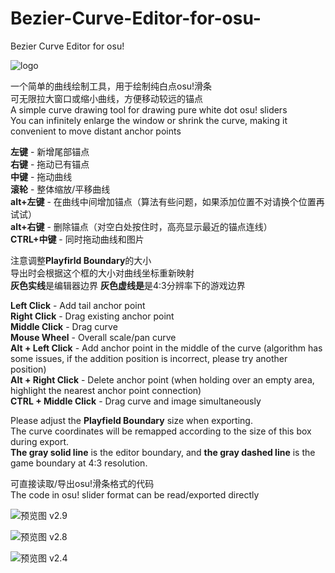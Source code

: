 # Bezier-Curve-Editor-for-osu-
Bezier Curve Editor for osu! 

![logo](https://github.com/Scatola-desu/Bezier-Curve-Editor-for-osu-/blob/main/icon.png)

一个简单的曲线绘制工具，用于绘制纯白点osu!滑条  
可无限拉大窗口或缩小曲线，方便移动较远的锚点  
A simple curve drawing tool for drawing pure white dot osu! sliders  
You can infinitely enlarge the window or shrink the curve, making it convenient to move distant anchor points  

**左键** - 新增尾部锚点  
**右键** - 拖动已有锚点  
**中键** - 拖动曲线  
**滚轮** - 整体缩放/平移曲线  
**alt+左键** - 在曲线中间增加锚点（算法有些问题，如果添加位置不对请换个位置再试试）  
**alt+右键** - 删除锚点（对空白处按住时，高亮显示最近的锚点连线）  
**CTRL+中键** - 同时拖动曲线和图片  

注意调整**Playfirld Boundary**的大小  
导出时会根据这个框的大小对曲线坐标重新映射  
**灰色实线**是编辑器边界 **灰色虚线是**是4:3分辨率下的游戏边界  

**Left Click** - Add tail anchor point  
**Right Click** - Drag existing anchor point  
**Middle Click** - Drag curve  
**Mouse Wheel** - Overall scale/pan curve  
**Alt + Left Click** - Add anchor point in the middle of the curve (algorithm has some issues, if the addition position is incorrect, please try another position)  
**Alt + Right Click** - Delete anchor point (when holding over an empty area, highlight the nearest anchor point connection)  
**CTRL + Middle Click** - Drag curve and image simultaneously  

Please adjust the **Playfield Boundary** size when exporting.  
The curve coordinates will be remapped according to the size of this box during export.  
**The gray solid line** is the editor boundary, and **the gray dashed line** is the game boundary at 4:3 resolution.  

可直接读取/导出osu!滑条格式的代码  
The code in osu! slider format can be read/exported directly  

![预览图](https://github.com/Scatola-desu/Bezier-Curve-Editor-for-osu-/blob/main/images/v2.9.png)
v2.9

![预览图](https://github.com/Scatola-desu/Bezier-Curve-Editor-for-osu-/blob/main/images/v2.8.png)
v2.8

![预览图](https://github.com/Scatola-desu/Bezier-Curve-Editor-for-osu-/blob/main/images/v2.4.png)
v2.4
